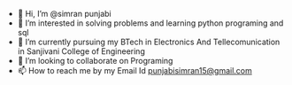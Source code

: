 - 👋 Hi, I’m @simran punjabi
- 👀 I’m interested in solving problems and learning python programing and sql
- 🌱 I’m currently pursuing my BTech in Electronics And Tellecomunication in Sanjivani College of Engineering
- 💞️ I’m looking to collaborate on Programing
- 📫 How to reach me by my Email Id punjabisimran15@gmail.com
